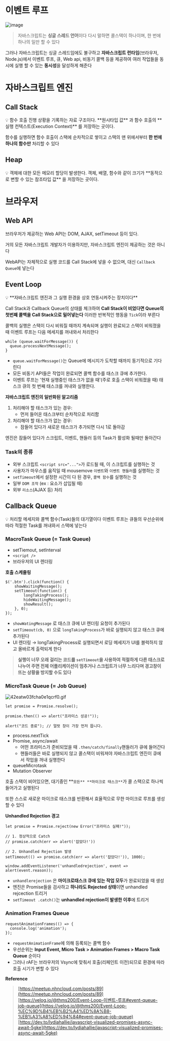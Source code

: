 # 이벤트 루프

![image](https://user-images.githubusercontent.com/74011724/209948502-71302580-07d0-4c6e-847b-780397f923e2.png)

> 자바스크립트는 **싱글 스레드 언어**이다
다시 말하면 콜스택이 하나이며, 한 번에 하나의 일만 할 수 있다

그러나 자바스크립트는 싱글 스레드임에도 불구하고
**자바스크립트 런타임**(브라우저, Node.js)에서 이벤트 루프, 큐, Web api, 비동기 콜백 등을 제공하여
여러 작업들을 동시에 실행 할 수 있는 **동시성**을 달성하게 해준다
> 

# 자바스크립트 엔진

## Call Stack

<aside>
💡 함수 호출 진행 상황을 기록하는 자료 구조이다. 
**원시타입 값** 과 함수 호출의 **실행 컨텍스트(Execution Context)** 를 저장하는 곳이다.

함수를 실행하면 함수 호출이 스택에 순차적으로 쌓이고
스택의 맨 위에서부터 **한 번에 하나의 함수만** 처리할 수 있다

</aside>

## Heap

<aside>
💡 객체에 대한 모든 메모리 할당이 발생한다.
객체, 배열, 함수와 같이 크기가 **동적으로 변할 수 있는 참조타입 값** 을 저장하는 곳이다.

</aside>

# 브라우저

## Web API

브라우저가 제공하는 Web API는 DOM, AJAX, setTimeout 등이 있다.

거의 모든 자바스크립트 개발자가 이용하지만, 자바스크립트 엔진이 제공하는 것은 아니다

WebAPI는 자체적으로 실행 코드를 Call Stack에 넣을 수 없으며, 대신 `Callback Queue`에 넣는다

## Event Loop

<aside>
💡 **자바스크립트 엔진과 그 실행 환경을 상호 연동시켜주는 장치이다**

Call Stack과 Callback Queue의 상태를 체크하여
**Call Stack이 비었다면 Queue의 첫번째 콜백을 Call Stack으로 밀어넣는다**
이러한 반복적인 행동을 `Tick`이라 부른다

콜백의 실행은 스택이 다시 비워질 때까지 계속되며
실행이 완료되고 스택이 비워졌을 때 이벤트 루프는 다음 메세지를 꺼내와서 처리한다

</aside>

```tsx
while (queue.waitForMessage()) {
  queue.processNextMessage();
}
```

- `queue.waitForMessage()`는 Queue에 메시지가 도착할 때까지 동기적으로 기다린다
- 모든 비동기 API들은 작업이 완료되면 콜백 함수를 태스크 큐에 추가한다.
- 이벤트 루프는 '현재 실행중인 태스크가 없을 때'(주로 호출 스택이 비워졌을 때) 태스크 큐의 첫 번째 태스크를 꺼내와 실행한다.

**자바스크립트 엔진의 일반화된 알고리즘**

1. 처리해야 할 태스크가 있는 경우:
    - 먼저 들어온 태스크부터 순차적으로 처리함
2. 처리해야 할 태스크가 없는 경우:
    - 잠들어 있다가 새로운 태스크가 추가되면 다시 1로 돌아감

엔진은 잠들어 있다가 스크립트, 이벤트, 핸들러 등의 Task가 활성화 될때만 돌아간다

### **Task의 종류**

- 외부 스크립트 `<script src="...">`가 로드될 때, 이 스크립트를 실행하는 것
- 사용자가 마우스를 움직일 때 mousemove `이벤트`와 `이벤트 핸들러`를 실행하는 것
- `setTimeout`에서 설정한 시간이 다 된 경우, `콜백 함수`를 실행하는 것
- 일부 `DOM 조작` (ex : 요소가 삽입될 때)
- 외부 `리소스`(AJAX 등) 처리

## Callback Queue

<aside>
💡 처리할 메세지와 콜백 함수(Task)들의 대기열이다
이벤트 루프는 큐들의 우선순위에 따라 적절한 Task를 꺼내와서 스택에 넣는다

</aside>

### MacroTask Queue (= Task Queue)

- setTiemout, setInterval
- `<script />`
- 브라우저의 UI 렌더링

**호출 스케줄링**

```tsx
$('.btn').click(function() {
    showWaitingMessage();
    setTimeout(function() {
        longTakingProcess();
        hideWaitingMessage();
        showResult();
    }, 0);
});
```

- `showWatingMessage` 로 태스크 큐에 UI 렌더링 요청이 추가된다
- `setTimeout(cb, 0)` 으로 `longTakingProcess`가 바로 실행되지 않고 태스크 큐에 추가된다
- UI 렌더링 → longTakingProcess로 실행되면서 로딩 메세지가 UI를 블럭하지 않고 올바르게 출력되게 한다

> **실행이 너무 오래 걸리는 코드를 `setTimeout`을 사용하여 적절하게 다른 태스크로 나누어 주면 
전체 어플리케이션이 멈추거나 스크립트가 너무 느리다며 경고창이 뜨는 상황을 방지할 수도 있다**
> 

### MicroTask Queue (= Job Queue)

![42eatw03fcha0e1qcrf0.gif](https://s3-us-west-2.amazonaws.com/secure.notion-static.com/e8caa02e-2ed6-4203-9e9c-971f76ebb442/42eatw03fcha0e1qcrf0.gif)

```tsx
let promise = Promise.resolve();

promise.then(() => alert("프라미스 성공!"));

alert("코드 종료"); // 얼럿 창이 가장 먼저 뜹니다.
```

- process.nextTick
- Promise, async/await
    - 어떤 프라미스가 준비되었을 때 `.then/catch/finally`핸들러가 큐에 들어간다
    - 핸들러들은 바로 실행되지 않고 콜스택이 비워져야 자바스크립트 엔진이 큐에서 작업을 꺼내 실행한다
- queueMicrotask
- Mutation Observer

호출 스택이 비어있으면, 대기중인 **`모든** **마이크로 태스크**`가 콜 스택으로 하나씩 들어가고 실행된다 

또한 스스로 새로운 마이크로 태스크를 반환해서 효율적으로 무한 마이크로 루프를 생성할 수 있다

**Unhandled Rejection 경고**

```tsx
let promise = Promise.reject(new Error("프라미스 실패!"));

// 1. 정상적으로 Catch
// promise.catch(err => alert('잡았다!'))

// 2. Unhandled Rejection 발생
setTimeout(() => promise.catch(err => alert('잡았다!')), 1000);

window.addEventListener('unhandledrejection', event => alert(event.reason));
```

- `unhandlerejection` 은 **마이크로태스크 큐에 있는 작업 모두**가 완료되었을 때 생성
- 엔진은 Promise들을 검사하고 **하나라도 Rejected 상태**이면 unhandled rejcection 트리거
- `setTimeout .catch()`는 **unhandled rejection이 발생한 이후**에 트리거

### Animation Frames Queue

```tsx
requestAnimationFrames(() => {
  console.log('animation');
});
```

- `requestAnimationFrame`에 의해 등록되는 콜백 함수
- 우선순위는 **Input Event, Micro Task > Animation Frames > Macro Task Queue** 순이다
- 그러나 rAF는 브라우저의 Vsync에 맞춰서 호출(리페인트 이전)되므로 환경에 따라 호출 시기가 변할 수 있다

**Reference**

> [https://meetup.nhncloud.com/posts/89](https://meetup.nhncloud.com/posts/89)
> [https://velog.io/@thms200/Event-Loop-이벤트-루프#event-queue-job-queue](https://velog.io/@thms200/Event-Loop-%EC%9D%B4%EB%B2%A4%ED%8A%B8-%EB%A3%A8%ED%94%84#event-queue-job-queue)
> [https://dev.to/lydiahallie/javascript-visualized-promises-async-await-5gke](https://dev.to/lydiahallie/javascript-visualized-promises-async-await-5gke)
>
